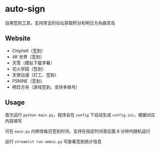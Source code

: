 # auto-sign

自用签到工具，支持常去的论坛获取积分和明日方舟森空岛

## Website

- Chiphell（签到）
- 4K 世界（签到）
- 天雪（模拟下载字幕）
- 花火学园（签到）
- 天使动漫（打工、签到）
- PSNINE（签到）
- 明日方舟（游戏签到，支持多账号）

## Usage

首次运行 `python main.py`，程序会在 `config` 下自动生成 `config.ini`，根据对应内容填写

可在 `main.py` 内修改每日签到时间，支持在指定时间至后面 8 分钟内随机运行

运行 `streamlit run webui.py` 可查看签到统计信息

